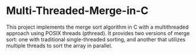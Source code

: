 # Multi-Threaded-Merge-in-C
This project implements the merge sort algorithm in C with a multithreaded approach using POSIX threads (pthread). It provides two versions of merge sort: one with traditional single-threaded sorting, and another that utilizes multiple threads to sort the array in parallel. 
